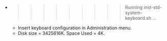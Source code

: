 * >>>>>>>>> Running inst-std-system-keyboard.sh ...
  * Insert keyboard configuration in Administration menu.
  * Disk size = 3425616K. Space Used = 4K.
